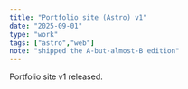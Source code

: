 ```yaml
---
title: "Portfolio site (Astro) v1"
date: "2025-09-01"
type: "work"
tags: ["astro","web"]
note: "shipped the A-but-almost-B edition"
---
```


Portfolio site v1 released.
